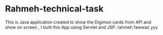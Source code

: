 # Rahmeh-technical-task

This is Java application created to show the Digimon cards from API and show on screen , I built this App using Servlet and JSP.
rahmeh fawwaz
yyy
